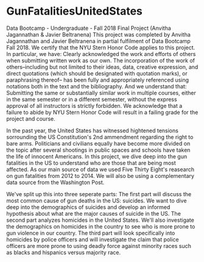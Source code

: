 # GunFatalitiesUnitedStates
Data Bootcamp - Undergraduate - Fall 2018 Final Project (Anvitha Jagannathan &amp; Javier Beltranena)
This project was completed by Anvitha Jagannathan and Javier Beltranena in partial fulfilment of  Data Bootcamp Fall 2018. We certify that the NYU Stern Honor Code applies to this project. In particular, we have: Clearly acknowledged the work and efforts of others when submitting written work as our own. The incorporation of the work of others–including but not limited to their ideas, data, creative expression, and direct quotations (which should be designated with quotation marks), or paraphrasing thereof– has been fully and appropriately referenced using notations both in the text and the bibliography. And we understand that: Submitting the same or substantially similar work in multiple courses, either in the same semester or in a different semester, without the express approval of all instructors is strictly forbidden. We acknowledge that a failure to abide by NYU Stern Honor Code will result in a failing grade for the project and course.

In the past year, the United States has witnessed hightened tensions sorrounding the US Constitution's 2nd ammendment regarding the right to bare arms. Politicians and civilians equally have become more divided on the topic after several shootings in public spaces and schools have taken the life of innocent Americans. In this project, we dive deep into the gun fatalities in the US to understand who are those that are being most affected. As our main source of data we used Five Thirty Eight's reasearch on gun fatalities from 2012 to 2014. We will also be using a complementary data source from the Washington Post.

We've split up this into three seperate parts: The first part will discuss the most common cause of gun deaths in the US: suicides. We want to dive deep into the demographics of suicides and develop an informed hypothesis about what are the major causes of suicide in the US. The second part analyzes homicides in the United States. We'll also investigate the demographics on homicides in the country to see who is more prone to gun violence in our country. The third part will look specifically into homicides by police officers and will investigate the claim that police officers are more prone to using deadly force against minority races such as blacks and hispanics versus majority race.
